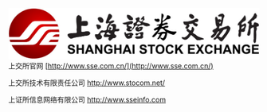![](/images/sse_logo.jpg)  
上交所官网 [http://www.sse.com.cn/](http://www.sse.com.cn/)

上交所技术有限责任公司  http://www.stocom.net/

上证所信息网络有限公司 http://www.sseinfo.com

